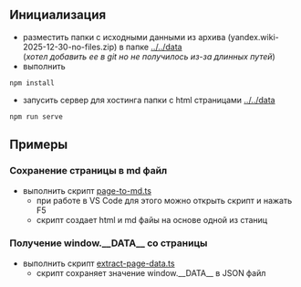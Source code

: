 ## Инициализация
- разместить папки с исходными данными из архива (yandex.wiki-2025-12-30-no-files.zip) в папке [../../data](../../data)\
 (*хотел добавить ее в git но не получилось из-за длинных путей*)
- выполнить 
```
npm install 
```
- запусить сервер для хостинга папки с html страницами [../../data](../../data)
```
npm run serve
```
## Примеры
### Сохранение страницы в md файл
- выполнить скрипт [page-to-md.ts](src/examples/page-to-md.ts)
    - при работе в VS Code для этого можно открыть скрипт и нажать F5
    - скрипт создает html и md файы на основе одной из станиц

### Получение window.\_\_DATA\_\_ со страницы
- выполнить скрипт [extract-page-data.ts](src/examples/page-to-md.ts)
    - скрипт сохраняет значение window.\_\_DATA\_\_ в JSON файл